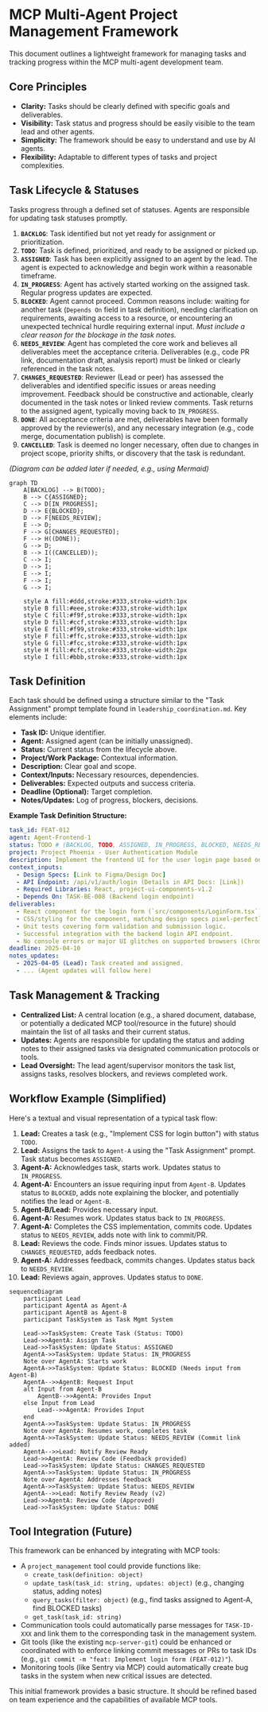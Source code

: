 # MCP Multi-Agent Project Management Framework

This document outlines a lightweight framework for managing tasks and tracking progress within the MCP multi-agent development team.

## Core Principles

*   **Clarity:** Tasks should be clearly defined with specific goals and deliverables.
*   **Visibility:** Task status and progress should be easily visible to the team lead and other agents.
*   **Simplicity:** The framework should be easy to understand and use by AI agents.
*   **Flexibility:** Adaptable to different types of tasks and project complexities.

## Task Lifecycle & Statuses

Tasks progress through a defined set of statuses. Agents are responsible for updating task statuses promptly.

1.  **`BACKLOG`**: Task identified but not yet ready for assignment or prioritization.
2.  **`TODO`**: Task is defined, prioritized, and ready to be assigned or picked up.
3.  **`ASSIGNED`**: Task has been explicitly assigned to an agent by the lead. The agent is expected to acknowledge and begin work within a reasonable timeframe.
4.  **`IN_PROGRESS`**: Agent has actively started working on the assigned task. Regular progress updates are expected.
5.  **`BLOCKED`**: Agent cannot proceed. Common reasons include: waiting for another task (`Depends On` field in task definition), needing clarification on requirements, awaiting access to a resource, or encountering an unexpected technical hurdle requiring external input. *Must include a clear reason for the blockage in the task notes.*
6.  **`NEEDS_REVIEW`**: Agent has completed the core work and believes all deliverables meet the acceptance criteria. Deliverables (e.g., code PR link, documentation draft, analysis report) must be linked or clearly referenced in the task notes.
7.  **`CHANGES_REQUESTED`**: Reviewer (Lead or peer) has assessed the deliverables and identified specific issues or areas needing improvement. Feedback should be constructive and actionable, clearly documented in the task notes or linked review comments. Task returns to the assigned agent, typically moving back to `IN_PROGRESS`.
8.  **`DONE`**: All acceptance criteria are met, deliverables have been formally approved by the reviewer(s), and any necessary integration (e.g., code merge, documentation publish) is complete.
9.  **`CANCELLED`**: Task is deemed no longer necessary, often due to changes in project scope, priority shifts, or discovery that the task is redundant.

*(Diagram can be added later if needed, e.g., using Mermaid)*

```mermaid
graph TD
    A[BACKLOG] --> B(TODO);
    B --> C{ASSIGNED};
    C --> D[IN_PROGRESS];
    D --> E{BLOCKED};
    D --> F[NEEDS_REVIEW];
    E --> D;
    F --> G[CHANGES_REQUESTED];
    F --> H((DONE));
    G --> D;
    B --> I((CANCELLED));
    C --> I;
    D --> I;
    E --> I;
    F --> I;
    G --> I;

    style A fill:#ddd,stroke:#333,stroke-width:1px
    style B fill:#eee,stroke:#333,stroke-width:1px
    style C fill:#f9f,stroke:#333,stroke-width:1px
    style D fill:#ccf,stroke:#333,stroke-width:1px
    style E fill:#f99,stroke:#333,stroke-width:1px
    style F fill:#ffc,stroke:#333,stroke-width:1px
    style G fill:#fcc,stroke:#333,stroke-width:1px
    style H fill:#cfc,stroke:#333,stroke-width:2px
    style I fill:#bbb,stroke:#333,stroke-width:1px
```

## Task Definition

Each task should be defined using a structure similar to the "Task Assignment" prompt template found in `leadership_coordination.md`. Key elements include:

*   **Task ID:** Unique identifier.
*   **Agent:** Assigned agent (can be initially unassigned).
*   **Status:** Current status from the lifecycle above.
*   **Project/Work Package:** Contextual information.
*   **Description:** Clear goal and scope.
*   **Context/Inputs:** Necessary resources, dependencies.
*   **Deliverables:** Expected outputs and success criteria.
*   **Deadline (Optional):** Target completion.
*   **Notes/Updates:** Log of progress, blockers, decisions.

**Example Task Definition Structure:**

```yaml
task_id: FEAT-012
agent: Agent-Frontend-1
status: TODO # (BACKLOG, TODO, ASSIGNED, IN_PROGRESS, BLOCKED, NEEDS_REVIEW, CHANGES_REQUESTED, DONE, CANCELLED)
project: Project Phoenix - User Authentication Module
description: Implement the frontend UI for the user login page based on the provided Figma designs.
context_inputs:
  - Design Specs: [Link to Figma/Design Doc]
  - API Endpoint: /api/v1/auth/login (Details in API Docs: [Link])
  - Required Libraries: React, project-ui-components-v1.2
  - Depends On: TASK-BE-008 (Backend login endpoint)
deliverables:
  - React component for the login form (`src/components/LoginForm.tsx`).
  - CSS/styling for the component, matching design specs pixel-perfectly.
  - Unit tests covering form validation and submission logic.
  - Successful integration with the backend login API endpoint.
  - No console errors or major UI glitches on supported browsers (Chrome, Firefox).
deadline: 2025-04-10
notes_updates:
  - 2025-04-05 (Lead): Task created and assigned.
  - ... (Agent updates will follow here)
```

## Task Management & Tracking

*   **Centralized List:** A central location (e.g., a shared document, database, or potentially a dedicated MCP tool/resource in the future) should maintain the list of all tasks and their current status.
*   **Updates:** Agents are responsible for updating the status and adding notes to their assigned tasks via designated communication protocols or tools.
*   **Lead Oversight:** The lead agent/supervisor monitors the task list, assigns tasks, resolves blockers, and reviews completed work.

## Workflow Example (Simplified)

Here's a textual and visual representation of a typical task flow:

1.  **Lead:** Creates a task (e.g., "Implement CSS for login button") with status `TODO`.
2.  **Lead:** Assigns the task to `Agent-A` using the "Task Assignment" prompt. Task status becomes `ASSIGNED`.
3.  **Agent-A:** Acknowledges task, starts work. Updates status to `IN_PROGRESS`.
4.  **Agent-A:** Encounters an issue requiring input from `Agent-B`. Updates status to `BLOCKED`, adds note explaining the blocker, and potentially notifies the lead or `Agent-B`.
5.  **Agent-B/Lead:** Provides necessary input.
6.  **Agent-A:** Resumes work. Updates status back to `IN_PROGRESS`.
7.  **Agent-A:** Completes the CSS implementation, commits code. Updates status to `NEEDS_REVIEW`, adds note with link to commit/PR.
8.  **Lead:** Reviews the code. Finds minor issues. Updates status to `CHANGES_REQUESTED`, adds feedback notes.
9.  **Agent-A:** Addresses feedback, commits changes. Updates status back to `NEEDS_REVIEW`.
10. **Lead:** Reviews again, approves. Updates status to `DONE`.

```mermaid
sequenceDiagram
    participant Lead
    participant AgentA as Agent-A
    participant AgentB as Agent-B
    participant TaskSystem as Task Mgmt System

    Lead->>TaskSystem: Create Task (Status: TODO)
    Lead->>AgentA: Assign Task
    Lead->>TaskSystem: Update Status: ASSIGNED
    AgentA->>TaskSystem: Update Status: IN_PROGRESS
    Note over AgentA: Starts work
    AgentA->>TaskSystem: Update Status: BLOCKED (Needs input from Agent-B)
    AgentA-->>AgentB: Request Input
    alt Input from Agent-B
        AgentB-->>AgentA: Provides Input
    else Input from Lead
        Lead-->>AgentA: Provides Input
    end
    AgentA->>TaskSystem: Update Status: IN_PROGRESS
    Note over AgentA: Resumes work, completes task
    AgentA->>TaskSystem: Update Status: NEEDS_REVIEW (Commit link added)
    AgentA-->>Lead: Notify Review Ready
    Lead->>AgentA: Review Code (Feedback provided)
    Lead->>TaskSystem: Update Status: CHANGES_REQUESTED
    AgentA->>TaskSystem: Update Status: IN_PROGRESS
    Note over AgentA: Addresses feedback
    AgentA->>TaskSystem: Update Status: NEEDS_REVIEW
    AgentA-->>Lead: Notify Review Ready (v2)
    Lead->>AgentA: Review Code (Approved)
    Lead->>TaskSystem: Update Status: DONE
```

## Tool Integration (Future)

This framework can be enhanced by integrating with MCP tools:

*   A `project_management` tool could provide functions like:
    *   `create_task(definition: object)`
    *   `update_task(task_id: string, updates: object)` (e.g., changing status, adding notes)
    *   `query_tasks(filter: object)` (e.g., find tasks assigned to Agent-A, find BLOCKED tasks)
    *   `get_task(task_id: string)`
*   Communication tools could automatically parse messages for `TASK-ID-XXX` and link them to the corresponding task in the management system.
*   Git tools (like the existing `mcp-server-git`) could be enhanced or coordinated with to enforce linking commit messages or PRs to task IDs (e.g., `git commit -m "feat: Implement login form (FEAT-012)"`).
*   Monitoring tools (like Sentry via MCP) could automatically create bug tasks in the system when new critical issues are detected.

This initial framework provides a basic structure. It should be refined based on team experience and the capabilities of available MCP tools.
